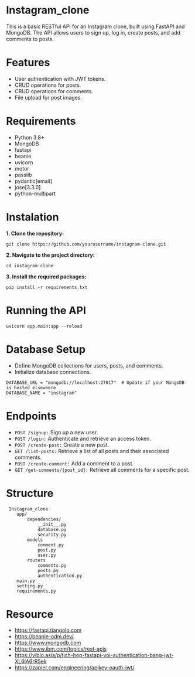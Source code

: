 # Instagram_clone

This is a basic RESTful API for an Instagram clone, built using FastAPI and MongoDB. The API allows users to sign up, log in, create posts, and add comments to posts.

# Features
- User authentication with JWT tokens.
- CRUD operations for posts.
- CRUD operations for comments.
- File upload for post images.
# Requirements
- Python 3.8+
- MongoDB
- fastapi
- beanie
- uvicorn
- motor
- passlib
- pydantic[email]
- jose[3.3.0]
- python-multipart
# Instalation

**1. Clone the repository:**
```
git clone https://github.com/yourusername/instagram-clone.git
```
**2. Navigate to the project directory:**
```
cd instagram-clone
```
**3. Install the required packages:**
```
pip install -r requirements.txt
```
# Running the API
```
uvicorn app.main:app --reload
```
# Database Setup
- Define MongoDB collections for users, posts, and comments.
- Initialize database connections.
```
DATABASE_URL = "mongodb://localhost:27017"  # Update if your MongoDB is hosted elsewhere
DATABASE_NAME = "instagram"
```
# Endpoints
- `POST /signup:` Sign up a new user.
- `POST /login:` Authenticate and retrieve an access token.
- `POST /create-post:` Create a new post.
- `GET /list-posts:` Retrieve a list of all posts and their associated comments.
- `POST /create-comment:` Add a comment to a post.
- `GET /get-comments/{post_id}:` Retrieve all comments for a specific post.

# Structure
```
 Instagram_clone 
	app/
		dependencies/
			__init__.py
			database.py
			security.py
		models
			comment.py
			post.py
			user.py
		routers
			comments.py
			posts.py
			authentication.py
	main.py
	setting.py
	requirements.py	
```
# Resource
- https://fastapi.tiangolo.com
- https://beanie-odm.dev/
- https://www.mongodb.com
- https://www.ibm.com/topics/rest-apis
- https://viblo.asia/p/tich-hop-fastapi-voi-authentication-bang-jwt-XL6lA6rR5ek
- https://zapier.com/engineering/apikey-oauth-jwt/

